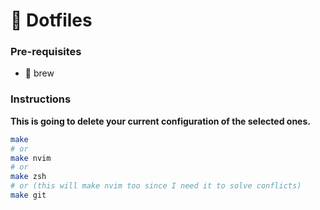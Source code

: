# 🤖 Dotfiles

### Pre-requisites
- 🍺 brew

### Instructions
**This is going to delete your current configuration of the selected ones.**
```bash
make
# or
make nvim
# or
make zsh
# or (this will make nvim too since I need it to solve conflicts)
make git
```

